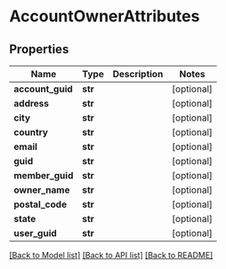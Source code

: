 # AccountOwnerAttributes

## Properties
Name | Type | Description | Notes
------------ | ------------- | ------------- | -------------
**account_guid** | **str** |  | [optional] 
**address** | **str** |  | [optional] 
**city** | **str** |  | [optional] 
**country** | **str** |  | [optional] 
**email** | **str** |  | [optional] 
**guid** | **str** |  | [optional] 
**member_guid** | **str** |  | [optional] 
**owner_name** | **str** |  | [optional] 
**postal_code** | **str** |  | [optional] 
**state** | **str** |  | [optional] 
**user_guid** | **str** |  | [optional] 

[[Back to Model list]](../README.md#documentation-for-models) [[Back to API list]](../README.md#documentation-for-api-endpoints) [[Back to README]](../README.md)



